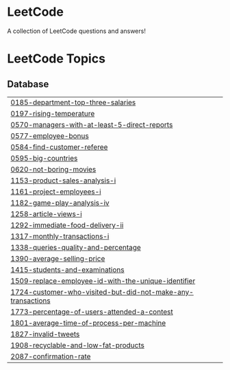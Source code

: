 # LeetCode
A collection of LeetCode questions and answers!

<!---LeetCode Topics Start-->
# LeetCode Topics
## Database
|  |
| ------- |
| [0185-department-top-three-salaries](https://github.com/Rites23/LeetCode/tree/master/0185-department-top-three-salaries) |
| [0197-rising-temperature](https://github.com/Rites23/LeetCode/tree/master/0197-rising-temperature) |
| [0570-managers-with-at-least-5-direct-reports](https://github.com/Rites23/LeetCode/tree/master/0570-managers-with-at-least-5-direct-reports) |
| [0577-employee-bonus](https://github.com/Rites23/LeetCode/tree/master/0577-employee-bonus) |
| [0584-find-customer-referee](https://github.com/Rites23/LeetCode/tree/master/0584-find-customer-referee) |
| [0595-big-countries](https://github.com/Rites23/LeetCode/tree/master/0595-big-countries) |
| [0620-not-boring-movies](https://github.com/Rites23/LeetCode/tree/master/0620-not-boring-movies) |
| [1153-product-sales-analysis-i](https://github.com/Rites23/LeetCode/tree/master/1153-product-sales-analysis-i) |
| [1161-project-employees-i](https://github.com/Rites23/LeetCode/tree/master/1161-project-employees-i) |
| [1182-game-play-analysis-iv](https://github.com/Rites23/LeetCode/tree/master/1182-game-play-analysis-iv) |
| [1258-article-views-i](https://github.com/Rites23/LeetCode/tree/master/1258-article-views-i) |
| [1292-immediate-food-delivery-ii](https://github.com/Rites23/LeetCode/tree/master/1292-immediate-food-delivery-ii) |
| [1317-monthly-transactions-i](https://github.com/Rites23/LeetCode/tree/master/1317-monthly-transactions-i) |
| [1338-queries-quality-and-percentage](https://github.com/Rites23/LeetCode/tree/master/1338-queries-quality-and-percentage) |
| [1390-average-selling-price](https://github.com/Rites23/LeetCode/tree/master/1390-average-selling-price) |
| [1415-students-and-examinations](https://github.com/Rites23/LeetCode/tree/master/1415-students-and-examinations) |
| [1509-replace-employee-id-with-the-unique-identifier](https://github.com/Rites23/LeetCode/tree/master/1509-replace-employee-id-with-the-unique-identifier) |
| [1724-customer-who-visited-but-did-not-make-any-transactions](https://github.com/Rites23/LeetCode/tree/master/1724-customer-who-visited-but-did-not-make-any-transactions) |
| [1773-percentage-of-users-attended-a-contest](https://github.com/Rites23/LeetCode/tree/master/1773-percentage-of-users-attended-a-contest) |
| [1801-average-time-of-process-per-machine](https://github.com/Rites23/LeetCode/tree/master/1801-average-time-of-process-per-machine) |
| [1827-invalid-tweets](https://github.com/Rites23/LeetCode/tree/master/1827-invalid-tweets) |
| [1908-recyclable-and-low-fat-products](https://github.com/Rites23/LeetCode/tree/master/1908-recyclable-and-low-fat-products) |
| [2087-confirmation-rate](https://github.com/Rites23/LeetCode/tree/master/2087-confirmation-rate) |
<!---LeetCode Topics End-->